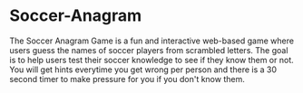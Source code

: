 # Soccer-Anagram
The Soccer Anagram Game is a fun and interactive web-based game where users guess the names of soccer players from scrambled letters. The goal is to help users test their soccer knowledge to see if they know them or not. You will get hints everytime you get wrong per person and there is a 30 second timer to make pressure for you if you don't know them.
